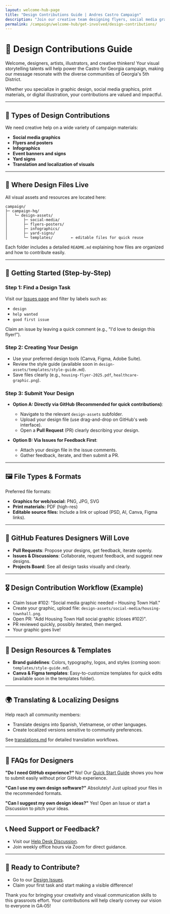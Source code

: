 ```yaml
---
layout: welcome-hub-page
title: "Design Contributions Guide | Andres Castro Campaign"
description: "Join our creative team designing flyers, social media graphics, infographics, and more. Help make our message resonate with diverse communities through visual storytelling."
permalink: /campaign/welcome-hub/get-involved/design-contributions/
---
```


# 🎨 Design Contributions Guide

Welcome, designers, artists, illustrators, and creative thinkers! Your visual storytelling talents will help power the Castro for Georgia campaign, making our message resonate with the diverse communities of Georgia's 5th District.

Whether you specialize in graphic design, social media graphics, print materials, or digital illustration, your contributions are valued and impactful.

---

## 🌟 Types of Design Contributions

We need creative help on a wide variety of campaign materials:

* **Social media graphics**
* **Flyers and posters**
* **Infographics**
* **Event banners and signs**
* **Yard signs**
* **Translation and localization of visuals**

---

## 📂 Where Design Files Live

All visual assets and resources are located here:

```
campaign/
├─ campaign-hq/
│   └─ design-assets/
│       ├─ social-media/
│       ├─ flyers-posters/
│       ├─ infographics/
│       ├─ yard-signs/
│       └─ templates/        ← editable files for quick reuse
```

Each folder includes a detailed `README.md` explaining how files are organized and how to contribute easily.

---

## 🚀 Getting Started (Step-by-Step)

### Step 1: Find a Design Task

Visit our [Issues page](https://github.com/CastroForGeorgia/campaign/issues) and filter by labels such as:

* `design`
* `help wanted`
* `good first issue`

Claim an issue by leaving a quick comment (e.g., "I'd love to design this flyer!").

### Step 2: Creating Your Design

* Use your preferred design tools (Canva, Figma, Adobe Suite).
* Review the style guide (available soon in `design-assets/templates/style-guide.md`).
* Save files clearly (e.g., `housing-flyer-2025.pdf`, `healthcare-graphic.png`).

### Step 3: Submit Your Design

* **Option A: Directly via GitHub (Recommended for quick contributions)**:

  * Navigate to the relevant `design-assets` subfolder.
  * Upload your design file (use drag-and-drop on GitHub's web interface).
  * Open a **Pull Request** (PR) clearly describing your design.

* **Option B: Via Issues for Feedback First**:

  * Attach your design file in the issue comments.
  * Gather feedback, iterate, and then submit a PR.

---

## 🖼️ File Types & Formats

Preferred file formats:

* **Graphics for web/social:** PNG, JPG, SVG
* **Print materials:** PDF (high-res)
* **Editable source files:** Include a link or upload (PSD, AI, Canva, Figma links).

---

## 🎯 GitHub Features Designers Will Love

* **Pull Requests**: Propose your designs, get feedback, iterate openly.
* **Issues & Discussions**: Collaborate, request feedback, and suggest new designs.
* **Projects Board**: See all design tasks visually and clearly.

---

## 🎖️ Design Contribution Workflow (Example)

* Claim Issue #102: "Social media graphic needed – Housing Town Hall."
* Create your graphic, upload file: `design-assets/social-media/housing-townhall.png`.
* Open PR: "Add Housing Town Hall social graphic (closes #102)".
* PR reviewed quickly, possibly iterated, then merged.
* Your graphic goes live!

---

## 🧰 Design Resources & Templates

* **Brand guidelines**: Colors, typography, logos, and styles (coming soon: `templates/style-guide.md`).
* **Canva & Figma templates**: Easy-to-customize templates for quick edits (available soon in the templates folder).

---

## 🌍 Translating & Localizing Designs

Help reach all community members:

* Translate designs into Spanish, Vietnamese, or other languages.
* Create localized versions sensitive to community preferences.

See [translations.md](translations.md) for detailed translation workflows.

---

## 🙋 FAQs for Designers

**"Do I need GitHub experience?"**
No! Our [Quick Start Guide](../get-involved/quick-start-guide.md) shows you how to submit easily without prior GitHub experience.

**"Can I use my own design software?"**
Absolutely! Just upload your files in the recommended formats.

**"Can I suggest my own design ideas?"**
Yes! Open an Issue or start a Discussion to pitch your ideas.

---

## 📞 Need Support or Feedback?

* Visit our [Help Desk Discussion](https://github.com/CastroForGeorgia/campaign/discussions/categories/help-desk).
* Join weekly office hours via Zoom for direct guidance.

---

## 🚦 Ready to Contribute?

* Go to our [Design Issues](https://github.com/CastroForGeorgia/campaign/issues?q=is%3Aissue+label%3Adesign).
* Claim your first task and start making a visible difference!

Thank you for bringing your creativity and visual communication skills to this grassroots effort. Your contributions will help clearly convey our vision to everyone in GA‑05!
